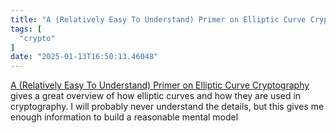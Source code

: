 ```yaml
---
title: "A (Relatively Easy To Understand) Primer on Elliptic Curve Cryptography"
tags: [
  "crypto"
]
date: "2025-01-13T16:50:13.46048"
---
```

[A (Relatively Easy To Understand) Primer on Elliptic Curve Cryptography](https://blog.cloudflare.com/a-relatively-easy-to-understand-primer-on-elliptic-curve-cryptography/) gives a great overview of how elliptic curves and how they are used in cryptography. I will probably never understand the details, but this gives me enough information to build a reasonable mental model
